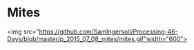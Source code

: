 # Mites
<img src="https://github.com/SamIngersoll/Processing-46-Days/blob/master/p_2015_07_08_mites/mites.gif"width="600">
